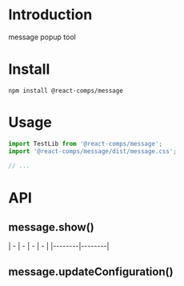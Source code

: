 # Introduction

message popup tool

# Install

```shell
npm install @react-comps/message
```

# Usage

```jsx
import TestLib from '@react-comps/message';
import '@react-comps/message/dist/message.css';

// ...
```

# API

## message.show()

| - | - | - | - |
|--------|--------|

## message.updateConfiguration()